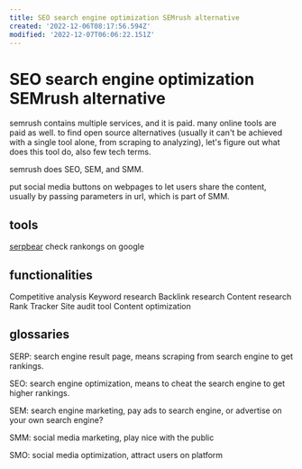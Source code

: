 ```yaml
---
title: SEO search engine optimization SEMrush alternative
created: '2022-12-06T08:17:56.594Z'
modified: '2022-12-07T06:06:22.151Z'
---
```


# SEO search engine optimization SEMrush alternative

semrush contains multiple services, and it is paid. many online tools are paid as well. to find open source alternatives (usually it can't be achieved with a single tool alone, from scraping to analyzing), let's figure out what does this tool do, also few tech terms.

semrush does SEO, SEM, and SMM.

put social media buttons on webpages to let users share the content, usually by passing parameters in url, which is part of SMM.

## tools

[serpbear](https://github.com/towfiqi/serpbear) check rankongs on google

## functionalities

Competitive analysis
Keyword research
Backlink research
Content research
Rank Tracker
Site audit tool
Content optimization

## glossaries

SERP: search engine result page, means scraping from search engine to get rankings.

SEO: search engine optimization, means to cheat the search engine to get higher rankings.

SEM: search engine marketing, pay ads to search engine, or advertise on your own search engine?

SMM: social media marketing, play nice with the public

SMO: social media optimization, attract users on platform
